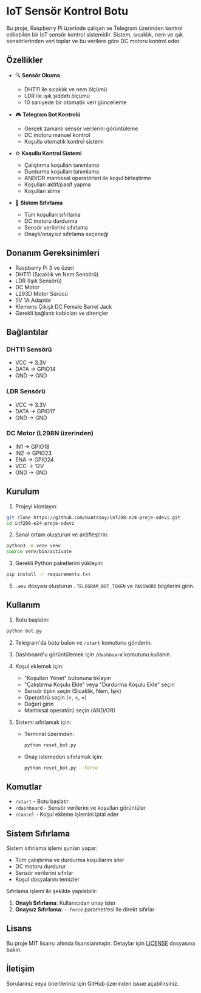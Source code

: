# IoT Sensör Kontrol Botu

Bu proje, Raspberry Pi üzerinde çalışan ve Telegram üzerinden kontrol edilebilen bir IoT sensör kontrol sistemidir. Sistem, sıcaklık, nem ve ışık sensörlerinden veri toplar ve bu verilere göre DC motoru kontrol eder.

## Özellikler

- 🔍 **Sensör Okuma**
  - DHT11 ile sıcaklık ve nem ölçümü
  - LDR ile ışık şiddeti ölçümü
  - 10 saniyede bir otomatik veri güncelleme

- 🎮 **Telegram Bot Kontrolü**
  - Gerçek zamanlı sensör verilerini görüntüleme
  - DC motoru manuel kontrol
  - Koşullu otomatik kontrol sistemi

- ⚙️ **Koşullu Kontrol Sistemi**
  - Çalıştırma koşulları tanımlama
  - Durdurma koşulları tanımlama
  - AND/OR mantıksal operatörleri ile koşul birleştirme
  - Koşulları aktif/pasif yapma
  - Koşulları silme

- 🔄 **Sistem Sıfırlama**
  - Tüm koşulları sıfırlama
  - DC motoru durdurma
  - Sensör verilerini sıfırlama
  - Onaylı/onaysız sıfırlama seçeneği

## Donanım Gereksinimleri

- Raspberry Pi 3 ve üzeri
- DHT11 (Sıcaklık ve Nem Sensörü)
- LDR (Işık Sensörü)
- DC Motor
- L293D Motor Sürücü
- 5V 1A Adaptör
- Klemens Çıkışlı DC Female Barrel Jack
- Gerekli bağlantı kabloları ve dirençler

## Bağlantılar

### DHT11 Sensörü
- VCC -> 3.3V
- DATA -> GPIO14
- GND -> GND

### LDR Sensörü
- VCC -> 3.3V
- DATA -> GPIO17
- GND -> GND

### DC Motor (L298N üzerinden)
- IN1 -> GPIO18
- IN2 -> GPIO23
- ENA -> GPIO24
- VCC -> 12V
- GND -> GND

## Kurulum

1. Projeyi klonlayın:
```bash
git clone https://github.com/0xAtasoy/inf208-e24-proje-odevi.git
cd inf208-e24-proje-odevi
```

2. Sanal ortam oluşturun ve aktifleştirin:
```bash
python3 -m venv venv
source venv/bin/activate
```

3. Gerekli Python paketlerini yükleyin:
```bash
pip install -r requirements.txt
```

5. `.env` dosyası oluşturun . `TELEGRAM_BOT_TOKEN` ve `PASSWORD` bilgilerini girin.


## Kullanım

1. Botu başlatın:
```bash
python bot.py
```

2. Telegram'da botu bulun ve `/start` komutunu gönderin.

3. Dashboard'u görüntülemek için `/dashboard` komutunu kullanın.

4. Koşul eklemek için:
   - "Koşulları Yönet" butonuna tıklayın
   - "Çalıştırma Koşulu Ekle" veya "Durdurma Koşulu Ekle" seçin
   - Sensör tipini seçin (Sıcaklık, Nem, Işık)
   - Operatörü seçin (>, <, =)
   - Değeri girin
   - Mantıksal operatörü seçin (AND/OR)

5. Sistemi sıfırlamak için:
   - Terminal üzerinden:
     ```bash
     python reset_bot.py
     ```
   - Onay istemeden sıfırlamak için:
     ```bash
     python reset_bot.py --force
     ```

## Komutlar

- `/start` - Botu başlatır
- `/dashboard` - Sensör verilerini ve koşulları görüntüler
- `/cancel` - Koşul ekleme işlemini iptal eder

## Sistem Sıfırlama

Sistem sıfırlama işlemi şunları yapar:
- Tüm çalıştırma ve durdurma koşullarını siler
- DC motoru durdurur
- Sensör verilerini sıfırlar
- Koşul dosyalarını temizler

Sıfırlama işlemi iki şekilde yapılabilir:
1. **Onaylı Sıfırlama**: Kullanıcıdan onay ister
2. **Onaysız Sıfırlama**: `--force` parametresi ile direkt sıfırlar

## Lisans

Bu proje MIT lisansı altında lisanslanmıştır. Detaylar için [LICENSE](LICENSE) dosyasına bakın.

## İletişim

Sorularınız veya önerileriniz için GitHub üzerinden issue açabilirsiniz. 